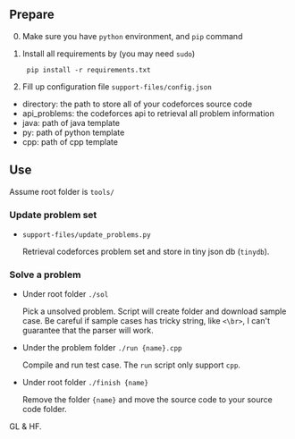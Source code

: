 ## Prepare
0. Make sure you have `python` environment, and `pip` command
1. Install all requirements by (you may need `sudo`)

        pip install -r requirements.txt

2. Fill up configuration file `support-files/config.json`

  - directory: the path to store all of your codeforces source code
  - api_problems: the codeforces api to retrieval all problem information
  - java: path of java template
  - py: path of python template
  - cpp: path of cpp template

## Use

Assume root folder is `tools/`
### Update problem set

- `support-files/update_problems.py`

    Retrieval codeforces problem set and store in tiny json db (`tinydb`).

### Solve a problem    

- Under root folder `./sol`

    Pick a unsolved problem. Script will create folder and download sample case. Be careful if sample cases has tricky string, like `<\br>`, I can't guarantee that the parser will work.
    
- Under the problem folder `./run {name}.cpp`

    Compile and run test case. The `run` script only support `cpp`.
    
- Under root folder `./finish {name}`

    Remove the folder `{name}` and move the source code to your source code folder.
    
GL & HF.